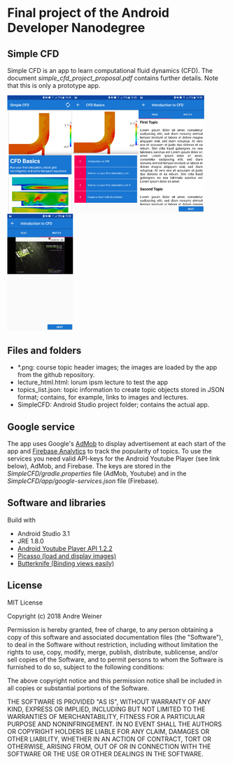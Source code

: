 # Final project of the Android Developer Nanodegree

## Simple CFD
Simple CFD is an app to learn computational fluid dynamics (CFD). The document *simple_cfd_project_proposal.pdf* contains further details. Note that this is only a prototype app.



<img src="screenshots/main_view.png" alt="Topics overview" width=150><img src="screenshots/course_view.png" alt="Lecture overview"  width=150><img src="screenshots/lecture_read_view.png" alt="Reading lecture"  width=150><img src="screenshots/lecture_video_view.png" alt="Video lecture"  width=150>

## Files and folders
* \*.png: course topic header images; the images are loaded by the app from the github repository.
* lecture_html.html: lorum ipsm lecture to test the app
* topics_list.json: topic information to create topic objects stored in JSON format; contains, for example, links to images and lectures.
* SimpleCFD: Android Studio project folder; contains the actual app.

## Google service
The app uses Google's [AdMob](https://developers.google.com/admob/android/quick-start) to display advertisement at each start of the app and [Firebase Analytics](https://firebase.google.com/docs/analytics/android/start/) to track the popularity of topics. To use the services you need valid API-keys for the Android Youtube Player (see link below), AdMob, and Firebase. The keys are stored in the *SimpleCFD/gradle.properties* file (AdMob, Youtube) and in the *SimpleCFD/app/google-services.json* file (Firebase).

## Software and libraries
Build with
* Android Studio 3.1
* JRE 1.8.0
* [Android Youtube Player API 1.2.2](https://developers.google.com/youtube/android/player/)
* [Picasso (load and display images)](http://square.github.io/picasso/)
* [Butterknife (Binding views easily)](http://jakewharton.github.io/butterknife/)

## License
MIT License

Copyright (c) 2018 Andre Weiner

Permission is hereby granted, free of charge, to any person obtaining a copy
of this software and associated documentation files (the "Software"), to deal
in the Software without restriction, including without limitation the rights
to use, copy, modify, merge, publish, distribute, sublicense, and/or sell
copies of the Software, and to permit persons to whom the Software is
furnished to do so, subject to the following conditions:

The above copyright notice and this permission notice shall be included in all
copies or substantial portions of the Software.

THE SOFTWARE IS PROVIDED "AS IS", WITHOUT WARRANTY OF ANY KIND, EXPRESS OR
IMPLIED, INCLUDING BUT NOT LIMITED TO THE WARRANTIES OF MERCHANTABILITY,
FITNESS FOR A PARTICULAR PURPOSE AND NONINFRINGEMENT. IN NO EVENT SHALL THE
AUTHORS OR COPYRIGHT HOLDERS BE LIABLE FOR ANY CLAIM, DAMAGES OR OTHER
LIABILITY, WHETHER IN AN ACTION OF CONTRACT, TORT OR OTHERWISE, ARISING FROM,
OUT OF OR IN CONNECTION WITH THE SOFTWARE OR THE USE OR OTHER DEALINGS IN THE
SOFTWARE.
